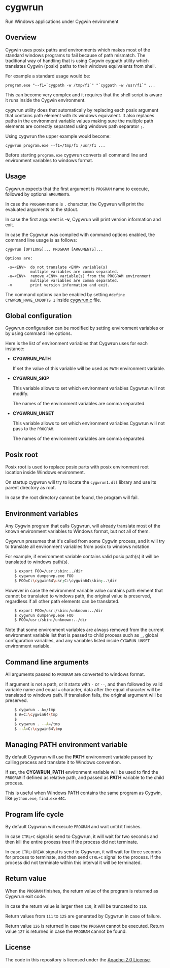 # cygwrun

Run Windows applications under Cygwin environment

## Overview

Cygwin uses posix paths and environments which makes most of
the standard windows programs to fail because of path mismatch.
The traditional way of handling that is using Cygwin cygpath
utility which translates Cygwin (posix) paths to their windows
equivalents from shell.

For example a standard usage would be:
```
program.exe "--f1=`cygpath -w /tmp/f1`" "`cygpath -w /usr/f1`" ...
```
This can become very complex and it requires that the shell
script is aware it runs inside the Cygwin environment.

cygwrun utility does that automatically by replacing each posix
argument that contains path element with its windows equivalent.
It also replaces paths in the environment variable values making
sure the multiple path elements are correctly separated using
windows path separator `;`.

Using cygwrun the upper example would become:
```
cygwrun program.exe --f1=/tmp/f1 /usr/f1 ...
```

Before starting `program.exe` cygwrun converts all command line
and environment variables to windows format.


## Usage

Cygwrun expects that the first argument is
`PROGRAM` name to execute, followed by optional `ARGUMENTS`.

In case the `PROGRAM` name is `.` character, the
Cygwrun will print the evaluated arguments to the
stdout.

In case the first argument is **-v**, Cygwrun will
print version information and exit.

In case the Cygwrun was compiled with command options
enabled, the command line usage is as follows:

```
cygwrun [OPTIONS]... PROGRAM [ARGUMENTS]...

Options are:

 -s=<ENV>  do not translate <ENV> variable(s)
		   multiple variables are comma separated.
 -u=<ENV>  remove <ENV> variable(s) from the PROGRAM environment
		   multiple variables are comma separated.
 -v        print version information and exit.

```

The command options can be enabled by setting
`#define CYGWRUN_HAVE_CMDOPTS 1` inside
[cygwrun.c](./cygwrun.c) file.


## Global configuration

Gygwrun configuration can be modified by setting
environment variables or by using command line options.

Here is the list of environment variables that
Cygwrun uses for each instance:

* **CYGWRUN_PATH**

  If set the value of this variable will be used
  as `PATH` environment variable.

* **CYGWRUN_SKIP**

  This variable allows to set which environment variables
  Cygwrun will not modify.

  The names of the environment variables are comma separated.

* **CYGWRUN_UNSET**

  This variable allows to set which environment variables
  Cygwrun will not pass to the `PROGRAM`.

  The names of the environment variables are comma separated.


## Posix root

Posix root is used to replace posix parts with posix environment root
location inside Windows environment.

On startup cygwrun will try to locate the `cygwrun1.dll`
library and use its parent directory as root.

In case the root directory cannot be found, the program will fail.


## Environment variables

Any Cygwin program that calls Cygwrun, will already translate
most of the known environment variables to Windows format,
but not all of them.

Cygwrun presumes that it's called from some Cygwin process,
and it will try to translate all environment variables from
posix to windows notation.

For example, if environment variable contains valid posix path(s)
it will be translated to windows path(s).

```sh
    $ export FOO=/usr:/sbin:../dir
    $ cygwrun dumpenvp.exe FOO
    $ FOO=C:\cygwin64\usr;C:\cygwin64\sbin;..\dir
```

However in case the environment variable value contains path element that
cannot be translated to windows path, the original value is preserved,
regardless if all other path elements can be translated.

```sh
    $ export FOO=/usr:/sbin:/unknown:../dir
    $ cygwrun dumpenvp.exe FOO
    $ FOO=/usr:/sbin:/unknown:../dir
```

Note that some environment variables are always removed from the
current environment variable list that is passed to child process
such as `_`, global configuration variables, and any variables
listed inside `CYGWRUN_UNSET` environment variable.



## Command line arguments

All arguments passed to `PROGRAM` are converted to windows format.

If argument is not a path, or it starts with `-` or `--`, and
then followed by valid variable name and equal `=` character,
data after the equal character will be translated to windows path.
If translation fails, the original argument will be preserved.


```sh
    $ cygwrun . A=/tmp
    $ A=C:\cygwin64\tmp
    $
    $ cygwrun . --A=/tmp
    $ --A=C:\cygwin64\tmp
```

## Managing PATH environment variable

By default Cygwrun will use the **PATH** environment
variable passed by calling process and translate it
to Windows convention.

If set, the **CYGWRUN_PATH** environment variable will
be used to find the `PROGRAM` if defined as relative path,
and passed as **PATH** variable to the child process.

This is useful when Windows PATH contains the same
program as Cygwin, like `python.exe`, `find.exe` etc.


## Program life cycle

By default Cygwrun will execute `PROGRAM` and wait
until it finishes.

In case `CTRL+C` signal is send to Cygwrun, it will
wait for two seconds and then kill the entire process
tree if the process did not terminate.

In case `CTRL+BREAK` signal is send to Cygwrun, it will
wait for three seconds for process to terminate, and then
send `CTRL+C` signal to the process. If the process did
not terminate within this interval it will be terminated.


## Return value

When the `PROGRAM` finishes, the return value of the
program is returned as Cygwrun exit code.

In case the return value is larger then `110`,
it will be truncated to `110`.

Return values from `111` to `125` are generated
by Cygwrun in case of failure.

Return value `126` is returned in case the `PROGRAM`
cannot be executed.
Return value `127` is returned in case the `PROGRAM`
cannot be found.


## License

The code in this repository is licensed under the [Apache-2.0 License](LICENSE.txt).
